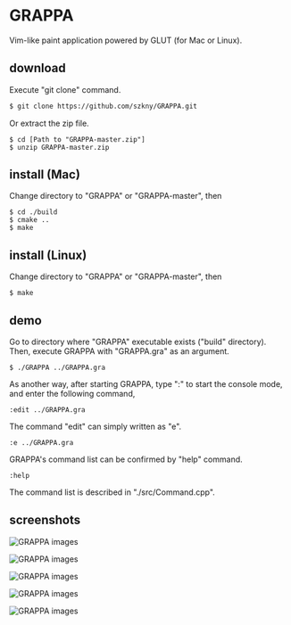 # GRAPPA
Vim-like paint application powered by GLUT (for Mac or Linux).         

## download
Execute "git clone" command.
```bash
$ git clone https://github.com/szkny/GRAPPA.git
```
Or extract the zip file.   
```bash:bash
$ cd [Path to "GRAPPA-master.zip"]
$ unzip GRAPPA-master.zip
```

## install (Mac)
Change directory to "GRAPPA" or "GRAPPA-master", then
```bash:bash
$ cd ./build
$ cmake ..
$ make
```

## install (Linux)
Change directory to "GRAPPA" or "GRAPPA-master", then
```bash:bash
$ make
```

## demo
Go to directory where "GRAPPA" executable exists ("build" directory).     
Then, execute GRAPPA with "GRAPPA.gra" as an argument.
```bash:bash
$ ./GRAPPA ../GRAPPA.gra
```
As another way, after starting GRAPPA, type ":" to start the console mode, and enter the following command,
```vim:grappa consol
:edit ../GRAPPA.gra
```
The command "edit" can simply written as "e".
```vim:grappa consol
:e ../GRAPPA.gra
```
GRAPPA's command list can be confirmed by "help" command.
```vim:grappa consol
:help
```
The command list is described in "./src/Command.cpp".

## screenshots
![GRAPPA images](https://github.com/szkny/GRAPPA/wiki/images/movie4.gif)

![GRAPPA images](https://github.com/szkny/GRAPPA/wiki/images/movie2.gif)

![GRAPPA images](https://github.com/szkny/GRAPPA/wiki/images/GRAPPA_screenshot2.png)

![GRAPPA images](https://github.com/szkny/GRAPPA/wiki/images/GRAPPA_screenshot.png)

![GRAPPA images](https://github.com/szkny/GRAPPA/wiki/images/OctoCat.png)
